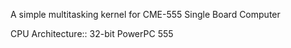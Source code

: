 A simple multitasking kernel for CME-555 Single Board Computer

CPU Architecture:: 32-bit PowerPC 555
